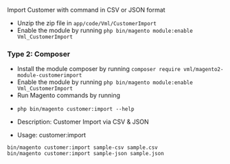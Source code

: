 Import Customer with command in CSV or JSON format
 - Unzip the zip file in `app/code/Vml/CustomerImport`
 - Enable the module by running `php bin/magento module:enable Vml_CustomerImport`

### Type 2: Composer

 - Install the module composer by running `composer require vml/magento2-module-customerimport`
 - Enable the module by running `php bin/magento module:enable Vml_CustomerImport`
 - Run Magento commands by running

*    `php bin/magento customer:import --help`
    
*    Description:
      Customer Import via CSV & JSON

*    Usage:
      customer:import <profile> <source>

    bin/magento customer:import sample-csv sample.csv
    bin/magento customer:import sample-json sample.json
    
